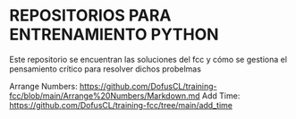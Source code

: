 # REPOSITORIOS PARA ENTRENAMIENTO PYTHON

Este repositorio se encuentran las soluciones del fcc y cómo se gestiona el pensamiento crítico para resolver dichos probelmas

Arrange Numbers: https://github.com/DofusCL/training-fcc/blob/main/Arrange%20Numbers/Markdown.md
Add Time: https://github.com/DofusCL/training-fcc/tree/main/add_time
